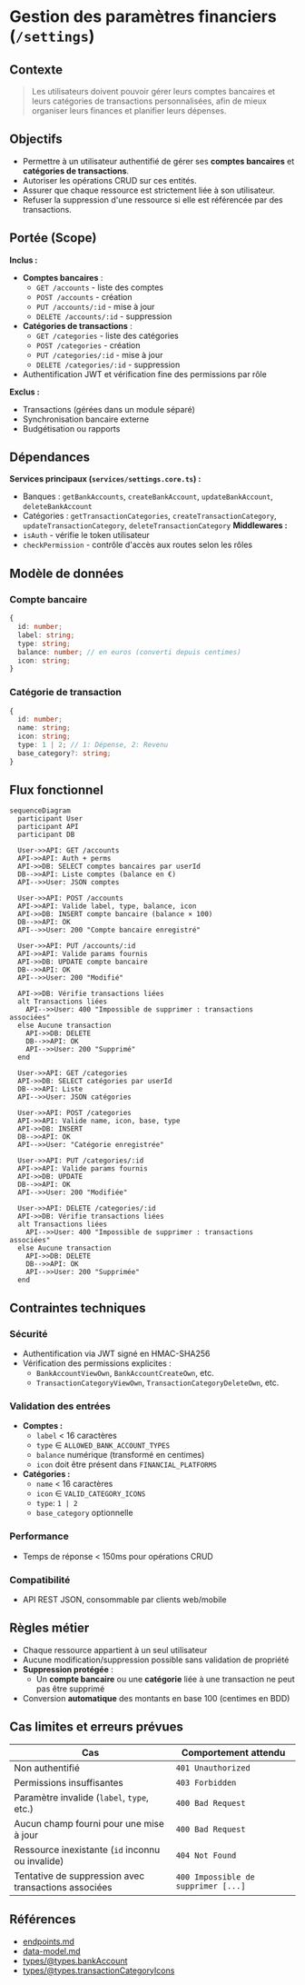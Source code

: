 # Gestion des paramètres financiers (`/settings`)
## Contexte
> Les utilisateurs doivent pouvoir gérer leurs comptes bancaires et leurs catégories de transactions personnalisées, afin de mieux organiser leurs finances et planifier leurs dépenses.

## Objectifs
* Permettre à un utilisateur authentifié de gérer ses **comptes bancaires** et **catégories de transactions**.
* Autoriser les opérations CRUD sur ces entités.
* Assurer que chaque ressource est strictement liée à son utilisateur.
* Refuser la suppression d'une ressource si elle est référencée par des transactions.

## Portée (Scope)
**Inclus :**
* **Comptes bancaires** :
  * `GET /accounts` - liste des comptes
  * `POST /accounts` - création
  * `PUT /accounts/:id` - mise à jour
  * `DELETE /accounts/:id` - suppression
* **Catégories de transactions** :
  * `GET /categories` - liste des catégories
  * `POST /categories` - création
  * `PUT /categories/:id` - mise à jour
  * `DELETE /categories/:id` - suppression
* Authentification JWT et vérification fine des permissions par rôle

**Exclus :**
* Transactions (gérées dans un module séparé)
* Synchronisation bancaire externe
* Budgétisation ou rapports

## Dépendances
**Services principaux (`services/settings.core.ts`) :**
* Banques : `getBankAccounts`, `createBankAccount`, `updateBankAccount`, `deleteBankAccount`
* Catégories : `getTransactionCategories`, `createTransactionCategory`, `updateTransactionCategory`, `deleteTransactionCategory`
**Middlewares :**
* `isAuth` - vérifie le token utilisateur
* `checkPermission` - contrôle d'accès aux routes selon les rôles

## Modèle de données
### Compte bancaire
```ts
{
  id: number;
  label: string;
  type: string;
  balance: number; // en euros (converti depuis centimes)
  icon: string;
}
```

### Catégorie de transaction
```ts
{
  id: number;
  name: string;
  icon: string;
  type: 1 | 2; // 1: Dépense, 2: Revenu
  base_category?: string;
}
```

## Flux fonctionnel
```mermaid
sequenceDiagram
  participant User
  participant API
  participant DB

  User->>API: GET /accounts
  API->>API: Auth + perms
  API->>DB: SELECT comptes bancaires par userId
  DB-->>API: Liste comptes (balance en €)
  API-->>User: JSON comptes

  User->>API: POST /accounts
  API->>API: Valide label, type, balance, icon
  API->>DB: INSERT compte bancaire (balance × 100)
  DB-->>API: OK
  API-->>User: 200 "Compte bancaire enregistré"

  User->>API: PUT /accounts/:id
  API->>API: Valide params fournis
  API->>DB: UPDATE compte bancaire
  DB-->>API: OK
  API-->>User: 200 "Modifié"

  API->>DB: Vérifie transactions liées
  alt Transactions liées
    API-->>User: 400 "Impossible de supprimer : transactions associées"
  else Aucune transaction
    API->>DB: DELETE
    DB-->>API: OK
    API-->>User: 200 "Supprimé"
  end

  User->>API: GET /categories
  API->>DB: SELECT catégories par userId
  DB-->>API: Liste
  API-->>User: JSON catégories

  User->>API: POST /categories
  API->>API: Valide name, icon, base, type
  API->>DB: INSERT
  DB-->>API: OK
  API-->>User: "Catégorie enregistrée"

  User->>API: PUT /categories/:id
  API->>API: Valide params fournis
  API->>DB: UPDATE
  DB-->>API: OK
  API-->>User: 200 "Modifiée"

  User->>API: DELETE /categories/:id
  API->>DB: Vérifie transactions liées
  alt Transactions liées
    API-->>User: 400 "Impossible de supprimer : transactions associées"
  else Aucune transaction
    API->>DB: DELETE
    DB-->>API: OK
    API-->>User: 200 "Supprimée"
  end
```

## Contraintes techniques
### Sécurité
* Authentification via JWT signé en HMAC-SHA256
* Vérification des permissions explicites :
  * `BankAccountViewOwn`, `BankAccountCreateOwn`, etc.
  * `TransactionCategoryViewOwn`, `TransactionCategoryDeleteOwn`, etc.
### Validation des entrées
* **Comptes :**
  * `label` < 16 caractères
  * `type` ∈ `ALLOWED_BANK_ACCOUNT_TYPES`
  * `balance` numérique (transformé en centimes)
  * `icon` doit être présent dans `FINANCIAL_PLATFORMS`
* **Catégories :**
  * `name` < 16 caractères
  * `icon` ∈ `VALID_CATEGORY_ICONS`
  * `type`: `1 | 2`
  * `base_category` optionnelle
### Performance
* Temps de réponse < 150ms pour opérations CRUD
### Compatibilité
* API REST JSON, consommable par clients web/mobile

## Règles métier
* Chaque ressource appartient à un seul utilisateur
* Aucune modification/suppression possible sans validation de propriété
* **Suppression protégée** :
  * Un **compte bancaire** ou une **catégorie** liée à une transaction ne peut pas être supprimé
* Conversion **automatique** des montants en base 100 (centimes en BDD)

## Cas limites et erreurs prévues
| Cas                                              | Comportement attendu |
| ------------------------------------------------ | -------------------- |
| Non authentifié                                  | `401 Unauthorized`   |
| Permissions insuffisantes                        | `403 Forbidden`      |
| Paramètre invalide (`label`, `type`, etc.)       | `400 Bad Request`    |
| Aucun champ fourni pour une mise à jour          | `400 Bad Request`    |
| Ressource inexistante (`id` inconnu ou invalide) | `404 Not Found`      |
| Tentative de suppression avec transactions associées | `400 Impossible de supprimer [...]` |

## Références
* [endpoints.md](./endpoints.md)
* [data-model.md](./data-model.md)
* [types/@types.bankAccount](../../../src/types/@types.bankAccount)
* [types/@types.transactionCategoryIcons](../../../src/types/@types.transactionCategoryIcons)